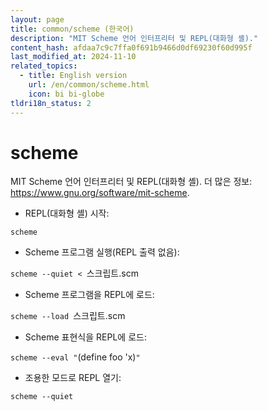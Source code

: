 ```yaml
---
layout: page
title: common/scheme (한국어)
description: "MIT Scheme 언어 인터프리터 및 REPL(대화형 셸)."
content_hash: afdaa7c9c7ffa0f691b9466d0df69230f60d995f
last_modified_at: 2024-11-10
related_topics:
  - title: English version
    url: /en/common/scheme.html
    icon: bi bi-globe
tldri18n_status: 2
---
```

# scheme

MIT Scheme 언어 인터프리터 및 REPL(대화형 셸).
더 많은 정보: <https://www.gnu.org/software/mit-scheme>.

- REPL(대화형 셸) 시작:

`scheme`

- Scheme 프로그램 실행(REPL 출력 없음):

`scheme --quiet < `<span class="tldr-var badge badge-pill bg-dark-lm bg-white-dm text-white-lm text-dark-dm font-weight-bold">스크립트.scm</span>

- Scheme 프로그램을 REPL에 로드:

`scheme --load `<span class="tldr-var badge badge-pill bg-dark-lm bg-white-dm text-white-lm text-dark-dm font-weight-bold">스크립트.scm</span>

- Scheme 표현식을 REPL에 로드:

`scheme --eval "`<span class="tldr-var badge badge-pill bg-dark-lm bg-white-dm text-white-lm text-dark-dm font-weight-bold">(define foo 'x)</span>`"`

- 조용한 모드로 REPL 열기:

`scheme --quiet`
